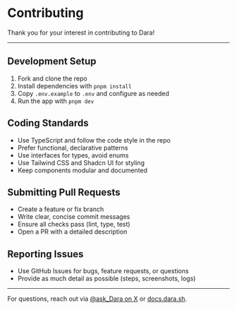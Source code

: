 # Contributing

Thank you for your interest in contributing to Dara!

---


## Development Setup
1. Fork and clone the repo
2. Install dependencies with `pnpm install`
3. Copy `.env.example` to `.env` and configure as needed
4. Run the app with `pnpm dev`

## Coding Standards
- Use TypeScript and follow the code style in the repo
- Prefer functional, declarative patterns
- Use interfaces for types, avoid enums
- Use Tailwind CSS and Shadcn UI for styling
- Keep components modular and documented

## Submitting Pull Requests
- Create a feature or fix branch
- Write clear, concise commit messages
- Ensure all checks pass (lint, type, test)
- Open a PR with a detailed description

## Reporting Issues
- Use GitHub Issues for bugs, feature requests, or questions
- Provide as much detail as possible (steps, screenshots, logs)

---

For questions, reach out via [@ask_Dara on X](https://x.com/ask_Dara) or [docs.dara.sh](https://docs.dara.sh). 